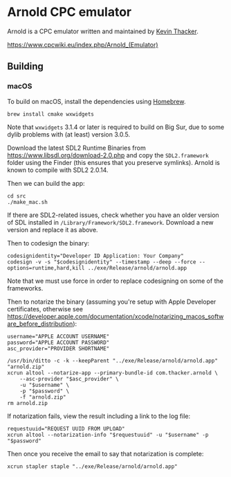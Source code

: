 # Arnold CPC emulator

Arnold is a CPC emulator written and maintained by [Kevin Thacker](https://www.cpcwiki.eu/index.php/Kevin_Thacker).

https://www.cpcwiki.eu/index.php/Arnold_(Emulator)

## Building

### macOS

To build on macOS, install the dependencies using [Homebrew](https://brew.sh).

```shell
brew install cmake wxwidgets
```

Note that `wxwidgets` 3.1.4 or later is required to build on Big Sur, due to some dylib
problems with (at least) version 3.0.5.

Download the latest SDL2 Runtime Binaries from https://www.libsdl.org/download-2.0.php
and copy the `SDL2.framework` folder using the Finder (this ensures that you preserve symlinks).
Arnold is known to compile with SDL2 2.0.14.

Then we can build the app:

```shell
cd src
./make_mac.sh
```

If there are SDL2-related issues, check whether you have an older version of SDL installed
in `/Library/Framework/SDL2.framework`. Download a new version and replace it as above.

Then to codesign the binary:

```shell
codesignidentity="Developer ID Application: Your Company"
codesign -v -s "$codesignidentity" --timestamp --deep --force --options=runtime,hard,kill ../exe/Release/arnold/arnold.app
```

Note that we must use force in order to replace codesigning on some of the frameworks.

Then to notarize the binary (assuming you're setup with Apple Developer certificates, otherwise
see https://developer.apple.com/documentation/xcode/notarizing_macos_software_before_distribution):

```shell
username="APPLE ACCOUNT USERNAME"
password="APPLE ACCOUNT PASSWORD"
asc_provider="PROVIDER SHORTNAME"

/usr/bin/ditto -c -k --keepParent "../exe/Release/arnold/arnold.app" "arnold.zip"
xcrun altool --notarize-app --primary-bundle-id com.thacker.arnold \
	--asc-provider "$asc_provider" \
	-u "$username" \
	-p "$password" \
	-f "arnold.zip"
rm arnold.zip
```

If notarization fails, view the result including a link to the log file:

```shell
requestuuid="REQUEST UUID FROM UPLOAD"
xcrun altool --notarization-info "$requestuuid" -u "$username" -p "$password"
```

Then once you receive the email to say that notarization is complete:

```shell
xcrun stapler staple "../exe/Release/arnold/arnold.app"
```
